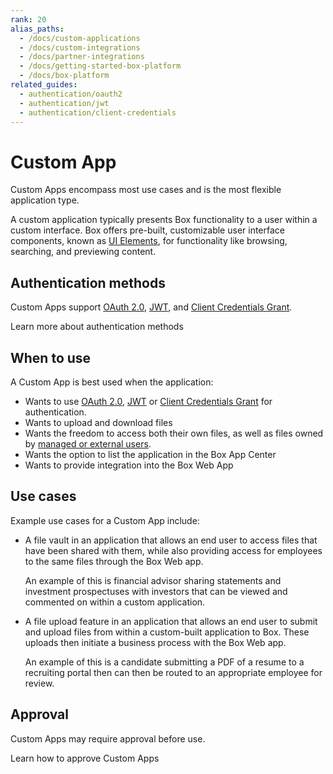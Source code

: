 ```yaml
---
rank: 20
alias_paths:
  - /docs/custom-applications
  - /docs/custom-integrations
  - /docs/partner-integrations
  - /docs/getting-started-box-platform
  - /docs/box-platform
related_guides:
  - authentication/oauth2
  - authentication/jwt
  - authentication/client-credentials
---
```


# Custom App

Custom Apps encompass most use cases and is the most flexible application type.

A custom application typically presents Box functionality to a user within a
custom interface. Box offers pre-built, customizable user interface components,
known as [UI Elements][uie], for functionality like browsing, searching, and
previewing content.

## Authentication methods

Custom Apps support [OAuth 2.0][oauth2], [JWT][jwt], and
[Client Credentials Grant][cc].

<CTA to='g://authentication/select'>
  Learn more about authentication methods
</CTA>

## When to use

A Custom App is best used when the application:

- Wants to use [OAuth 2.0][oauth2], [JWT][jwt] or [Client Credentials Grant][cc] for authentication.
- Wants to upload and download files
- Wants the freedom to access both their own files, as well as files owned by [managed or external users][users].
- Wants the option to list the application in the Box App Center
- Wants to provide integration into the Box Web App

## Use cases

Example use cases for a Custom App include:

- A file vault in an application that allows an end user to access files that have been shared with them, while also providing access for employees to the same files through the Box Web app.

  An example of this is financial advisor sharing statements and investment
  prospectuses with investors that can be viewed and commented on within a
  custom application.

- A file upload feature in an application that allows an end user to submit and upload files from within a custom-built application to Box. These uploads then initiate a business process with the Box Web app.

  An example of this is a candidate submitting a PDF of a resume to a
  recruiting portal then can then be routed to an appropriate employee for
  review.

## Approval

Custom Apps may require approval before use.

<CTA to='g://authorization/custom-app-approval'>
  Learn how to approve Custom Apps
</CTA>

[oauth2]: g://authentication/oauth2
[jwt]: g://authentication/jwt
[cc]: g://authentication/client-credentials/
[uie]: g://embed/ui-elements/
[users]: g;//getting-started/user-types/#managed-users/
